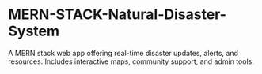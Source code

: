 # MERN-STACK-Natural-Disaster-System
A MERN stack web app offering real-time disaster updates, alerts, and resources. Includes interactive maps, community support, and admin tools.
